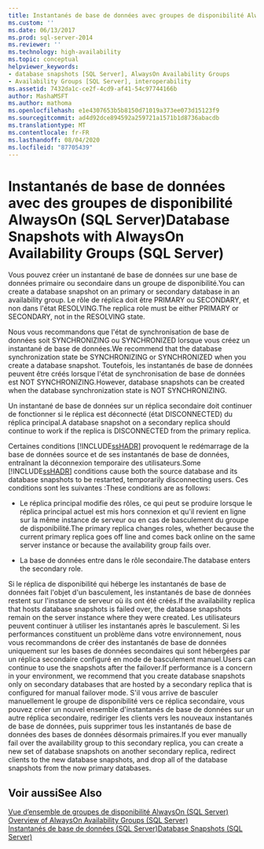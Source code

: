 ```yaml
---
title: Instantanés de base de données avec groupes de disponibilité AlwaysOn (SQL Server) | Microsoft Docs
ms.custom: ''
ms.date: 06/13/2017
ms.prod: sql-server-2014
ms.reviewer: ''
ms.technology: high-availability
ms.topic: conceptual
helpviewer_keywords:
- database snapshots [SQL Server], AlwaysOn Availability Groups
- Availability Groups [SQL Server], interoperability
ms.assetid: 7432da1c-ce2f-4cd9-af41-54c97744166b
author: MashaMSFT
ms.author: mathoma
ms.openlocfilehash: e1e4307653b5b8150d71019a373ee073d15123f9
ms.sourcegitcommit: ad4d92dce894592a259721a1571b1d8736abacdb
ms.translationtype: MT
ms.contentlocale: fr-FR
ms.lasthandoff: 08/04/2020
ms.locfileid: "87705439"
---
```

# <a name="database-snapshots-with-alwayson-availability-groups-sql-server"></a><span data-ttu-id="4f358-102">Instantanés de base de données avec des groupes de disponibilité AlwaysOn (SQL Server)</span><span class="sxs-lookup"><span data-stu-id="4f358-102">Database Snapshots with AlwaysOn Availability Groups (SQL Server)</span></span>
  <span data-ttu-id="4f358-103">Vous pouvez créer un instantané de base de données sur une base de données primaire ou secondaire dans un groupe de disponibilité.</span><span class="sxs-lookup"><span data-stu-id="4f358-103">You can create a database snapshot on an primary or secondary database in an availability group.</span></span> <span data-ttu-id="4f358-104">Le rôle de réplica doit être PRIMARY ou SECONDARY, et non dans l'état RESOLVING.</span><span class="sxs-lookup"><span data-stu-id="4f358-104">The replica role must be either PRIMARY or SECONDARY, not in the RESOLVING state.</span></span>  
  
 <span data-ttu-id="4f358-105">Nous vous recommandons que l'état de synchronisation de base de données soit SYNCHRONIZING ou SYNCHRONIZED lorsque vous créez un instantané de base de données.</span><span class="sxs-lookup"><span data-stu-id="4f358-105">We recommend that the database synchronization state be SYNCHRONIZING or SYNCHRONIZED when you create a database snapshot.</span></span> <span data-ttu-id="4f358-106">Toutefois, les instantanés de base de données peuvent être créés lorsque l'état de synchronisation de base de données est NOT SYNCHRONIZING.</span><span class="sxs-lookup"><span data-stu-id="4f358-106">However, database snapshots can be created when the database synchronization state is NOT SYNCHRONIZING.</span></span>  
  
 <span data-ttu-id="4f358-107">Un instantané de base de données sur un réplica secondaire doit continuer de fonctionner si le réplica est déconnecté (état DISCONNECTED) du réplica principal.</span><span class="sxs-lookup"><span data-stu-id="4f358-107">A database snapshot on a secondary replica should continue to work if the replica is DISCONNECTED from the primary replica.</span></span>  
  
 <span data-ttu-id="4f358-108">Certaines conditions [!INCLUDE[ssHADR](../../../includes/sshadr-md.md)] provoquent le redémarrage de la base de données source et de ses instantanés de base de données, entraînant la déconnexion temporaire des utilisateurs.</span><span class="sxs-lookup"><span data-stu-id="4f358-108">Some [!INCLUDE[ssHADR](../../../includes/sshadr-md.md)] conditions cause both the source database and its database snapshots to be restarted, temporarily disconnecting users.</span></span> <span data-ttu-id="4f358-109">Ces conditions sont les suivantes :</span><span class="sxs-lookup"><span data-stu-id="4f358-109">These conditions are as follows:</span></span>  
  
-   <span data-ttu-id="4f358-110">Le réplica principal modifie des rôles, ce qui peut se produire lorsque le réplica principal actuel est mis hors connexion et qu'il revient en ligne sur la même instance de serveur ou en cas de basculement du groupe de disponibilité.</span><span class="sxs-lookup"><span data-stu-id="4f358-110">The primary replica changes roles, whether because the current primary replica goes off line and comes back online on the same server instance or because the availability group fails over.</span></span>  
  
-   <span data-ttu-id="4f358-111">La base de données entre dans le rôle secondaire.</span><span class="sxs-lookup"><span data-stu-id="4f358-111">The database enters the secondary role.</span></span>  
  
 <span data-ttu-id="4f358-112">Si le réplica de disponibilité qui héberge les instantanés de base de données fait l'objet d'un basculement, les instantanés de base de données restent sur l'instance de serveur où ils ont été créés.</span><span class="sxs-lookup"><span data-stu-id="4f358-112">If the availability replica that hosts database snapshots is failed over, the database snapshots remain on the server instance where they were created.</span></span> <span data-ttu-id="4f358-113">Les utilisateurs peuvent continuer à utiliser les instantanés après le basculement. Si les performances constituent un problème dans votre environnement, nous vous recommandons de créer des instantanés de base de données uniquement sur les bases de données secondaires qui sont hébergées par un réplica secondaire configuré en mode de basculement manuel.</span><span class="sxs-lookup"><span data-stu-id="4f358-113">Users can continue to use the snapshots after the failover.If performance is a concern in your environment, we recommend that you create database snapshots only on secondary databases that are hosted by a secondary replica that is configured for manual failover mode.</span></span>  <span data-ttu-id="4f358-114">S'il vous arrive de basculer manuellement le groupe de disponibilité vers ce réplica secondaire, vous pouvez créer un nouvel ensemble d'instantanés de base de données sur un autre réplica secondaire, rediriger les clients vers les nouveaux instantanés de base de données, puis supprimer tous les instantanés de base de données des bases de données désormais primaires.</span><span class="sxs-lookup"><span data-stu-id="4f358-114">If you ever manually fail over the availability group to this secondary replica, you can create a new set of database snapshots on another secondary replica, redirect clients to the new database snapshots, and drop all of the database snapshots from the now primary databases.</span></span>  
  
## <a name="see-also"></a><span data-ttu-id="4f358-115">Voir aussi</span><span class="sxs-lookup"><span data-stu-id="4f358-115">See Also</span></span>  
 <span data-ttu-id="4f358-116">[Vue d’ensemble de groupes de disponibilité AlwaysOn &#40;SQL Server&#41;](overview-of-always-on-availability-groups-sql-server.md) </span><span class="sxs-lookup"><span data-stu-id="4f358-116">[Overview of AlwaysOn Availability Groups &#40;SQL Server&#41;](overview-of-always-on-availability-groups-sql-server.md) </span></span>  
 [<span data-ttu-id="4f358-117">Instantanés de base de données &#40;SQL Server&#41;</span><span class="sxs-lookup"><span data-stu-id="4f358-117">Database Snapshots &#40;SQL Server&#41;</span></span>](../../../relational-databases/databases/database-snapshots-sql-server.md)  
  
  
